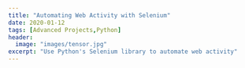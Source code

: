 ```yaml
---
title: "Automating Web Activity with Selenium"
date: 2020-01-12
tags: [Advanced Projects,Python]
header:
  image: "images/tensor.jpg"
excerpt: "Use Python's Selenium library to automate web activity"
---
```


